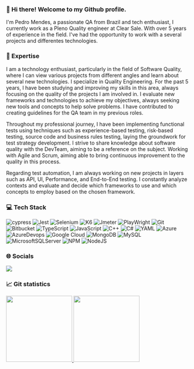 ### 👋 Hi there! Welcome to my Github profile.

I'm Pedro Mendes, a passionate QA from Brazil and tech enthusiast, I currently work as a Pleno Quality engineer at Clear Sale. 
With over 5 years of experience in the field. I've had the opportunity to work with a several projects and differentes technologies.

### 🚀 Expertise

I am a technology enthusiast, particularly in the field of Software Quality, where I can view various projects from different angles and learn about several new technologies. I specialize in Quality Engineering. For the past 5 years, I have been studying and improving my skills in this area, always focusing on the quality of the projects I am involved in. I evaluate new frameworks and technologies to achieve my objectives, always seeking new tools and concepts to help solve problems. I have contributed to creating guidelines for the QA team in my previous roles.

Throughout my professional journey, I have been implementing functional tests using techniques such as experience-based testing, risk-based testing, source code and business rules testing, laying the groundwork for test strategy development. I strive to share knowledge about software quality with the DevTeam, aiming to be a reference on the subject. Working with Agile and Scrum, aiming able to bring continuous improvement to the quality in this process.

Regarding test automation, I am always working on new projects in layers such as API, UI, Performance, and End-to-End testing. I constantly analyze contexts and evaluate and decide which frameworks to use and which concepts to employ based on the chosen framework.


### 💻 Tech Stack 
![cypress](https://img.shields.io/badge/-cypress-%23E5E5E5?style=for-the-badge&logo=cypress&logoColor=058a5e) ![Jest](https://img.shields.io/badge/-jest-%23C21325?style=for-the-badge&logo=jest&logoColor=white) ![Selenium](https://img.shields.io/badge/-selenium-%43B02A?style=for-the-badge&logo=selenium&logoColor=white) ![K6](https://img.shields.io/badge/k6-7D64FF.svg?style=for-the-badge&logo=k6&logoColor=white) ![Jmeter](https://img.shields.io/badge/Apache%20JMeter-D22128.svg?style=for-the-badge&logo=Apache-JMeter&logoColor=white) ![PlayWright](https://img.shields.io/badge/Playwright-2EAD33.svg?style=for-the-badge&logo=Playwright&logoColor=white) ![Git](https://img.shields.io/badge/git-%23F05033.svg?style=for-the-badge&logo=git&logoColor=white) ![Bitbucket](https://img.shields.io/badge/bitbucket-%230047B3.svg?style=for-the-badge&logo=bitbucket&logoColor=white) ![TypeScript](https://img.shields.io/badge/typescript-%23007ACC.svg?style=for-the-badge&logo=typescript&logoColor=white) ![JavaScript](https://img.shields.io/badge/javascript-%23323330.svg?style=for-the-badge&logo=javascript&logoColor=%23F7DF1E) ![C++](https://img.shields.io/badge/c++-%2300599C.svg?style=for-the-badge&logo=c%2B%2B&logoColor=white) ![C#](https://img.shields.io/badge/c%23-%23239120.svg?style=for-the-badge&logo=csharp&logoColor=white) ![YAML](https://img.shields.io/badge/yaml-%23ffffff.svg?style=for-the-badge&logo=yaml&logoColor=151515) ![Azure](https://img.shields.io/badge/azure-%230072C6.svg?style=for-the-badge&logo=microsoftazure&logoColor=white) ![AzureDevops](https://img.shields.io/badge/Azure%20DevOps-0078D7.svg?style=for-the-badge&logo=Azure-DevOps&logoColor=white) ![Google Cloud](https://img.shields.io/badge/GoogleCloud-%234285F4.svg?style=for-the-badge&logo=google-cloud&logoColor=white) ![MongoDB](https://img.shields.io/badge/MongoDB-%234ea94b.svg?style=for-the-badge&logo=mongodb&logoColor=white) ![MySQL](https://img.shields.io/badge/mysql-%2300f.svg?style=for-the-badge&logo=mysql&logoColor=white) ![MicrosoftSQLServer](https://img.shields.io/badge/Microsoft%20SQL%20Server-CC2927?style=for-the-badge&logo=microsoft%20sql%20server&logoColor=white) ![NPM](https://img.shields.io/badge/NPM-%23CB3837.svg?style=for-the-badge&logo=npm&logoColor=white) ![NodeJS](https://img.shields.io/badge/node.js-6DA55F?style=for-the-badge&logo=node.js&logoColor=white) 

### 🌐 Socials
<div>
<a href="[https://www.linkedin.com/in/seu-usuário-linkedln-aqui](https://www.linkedin.com/in/pedro-henrique-mendes/)" target="_blank"><img loading="lazy" src="https://img.shields.io/badge/-LinkedIn-%230077B5?style=for-the-badge&logo=linkedin&logoColor=white" target="_blank"></a>   
</div>

### 📈 Git statistics

<div>
<a href="https://github.com/PedroMendesQA">
<img loading="lazy" height="180em" src="https://github-readme-stats.vercel.app/api/top-langs/?username=PedroMendesQA&layout=compact&langs_count=7&theme=dracula"/>
<img loading="lazy" height="180em" src="https://github-readme-stats.vercel.app/api?username=PedroMendesQA&show_icons=true&theme=dracula&include_all_commits=true&count_private=true"/>
</div>
